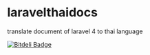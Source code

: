 laravelthaidocs
===============

translate document of laravel 4  to thai language


[![Bitdeli Badge](https://d2weczhvl823v0.cloudfront.net/taqmaninw/laravelthaidocs/trend.png)](https://bitdeli.com/free "Bitdeli Badge")

